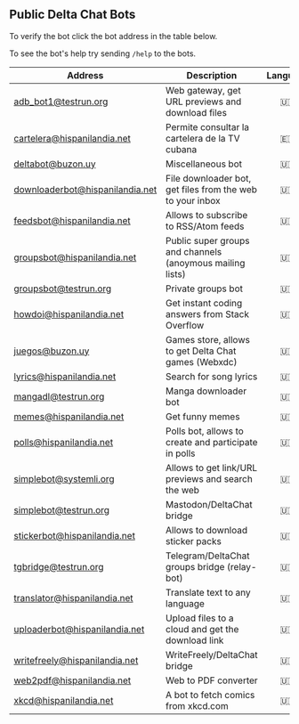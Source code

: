 ## Public Delta Chat Bots

To verify the bot click the bot address in the table below.

To see the bot's help try sending `/help` to the bots.

| Address                           | Description                                                 | Language | Availability | Administrator |
| ------------------------------    | ----------------------------------------------------------- | :------: | :----------: | ------------- |
| [adb_bot1@testrun.org]            | Web gateway, get URL previews and download files            | 🇺🇸       | full time    | [adbenitez]   |
| [cartelera@hispanilandia.net]     | Permite consultar la cartelera de la TV cubana              | 🇪🇸       | full time    | [adbenitez]   |
| [deltabot@buzon.uy]               | Miscellaneous bot                                           | 🇺🇸       | full time    | [adbenitez]   |
| [downloaderbot@hispanilandia.net] | File downloader bot, get files from the web to your inbox   | 🇺🇸       | full time    | [adbenitez]   |
| [feedsbot@hispanilandia.net]      | Allows to subscribe to RSS/Atom feeds                       | 🇺🇸       | full time    | [adbenitez]   |
| [groupsbot@hispanilandia.net]     | Public super groups and channels (anoymous mailing lists)   | 🇺🇸       | full time    | [adbenitez]   |
| [groupsbot@testrun.org]           | Private groups bot                                          | 🇺🇸       | full time    | [adbenitez]   |
| [howdoi@hispanilandia.net]        | Get instant coding answers from Stack Overflow              | 🇺🇸       | full time    | [adbenitez]   |
| [juegos@buzon.uy]                 | Games store, allows to get Delta Chat games (Webxdc)        | 🇺🇸       | full time    | [adbenitez]   |
| [lyrics@hispanilandia.net]        | Search for song lyrics                                      | 🇺🇸       | full time    | [adbenitez]   |
| [mangadl@testrun.org]             | Manga downloader bot                                        | 🇺🇸       | full time    | [adbenitez]   |
| [memes@hispanilandia.net]         | Get funny memes                                             | 🇺🇸       | full time    | [adbenitez]   |
| [polls@hispanilandia.net]         | Polls bot, allows to create and participate in polls        | 🇺🇸       | full time    | [adbenitez]   |
| [simplebot@systemli.org]          | Allows to get link/URL previews and search the web          | 🇺🇸       | full time    | [adbenitez]   |
| [simplebot@testrun.org]           | Mastodon/DeltaChat bridge                                   | 🇺🇸       | full time    | [adbenitez]   |
| [stickerbot@hispanilandia.net]    | Allows to download sticker packs                            | 🇺🇸       | full time    | [adbenitez]   |
| [tgbridge@testrun.org]            | Telegram/DeltaChat groups bridge (relay-bot)                | 🇺🇸       | full time    | [adbenitez]   |
| [translator@hispanilandia.net]    | Translate text to any language                              | 🇺🇸       | full time    | [adbenitez]   |
| [uploaderbot@hispanilandia.net]   | Upload files to a cloud and get the download link           | 🇺🇸       | full time    | [adbenitez]   |
| [writefreely@hispanilandia.net]   | WriteFreely/DeltaChat bridge                                | 🇺🇸       | full time    | [adbenitez]   |
| [web2pdf@hispanilandia.net]       | Web to PDF converter                                        | 🇺🇸       | full time    | [adbenitez]   |
| [xkcd@hispanilandia.net]          | A bot to fetch comics from xkcd.com                         | 🇺🇸       | full time    | [adbenitez]   |


[adbenitez]: mailto:adbenitez@nauta.cu

[adb_bot1@testrun.org]: OPENPGP4FPR:8D0025A5DDA22D50EB38A731DC8D7EB24BECDFEB#a=adb%5Fbot1%40testrun.org&n=www&i=N2ZpQ9wDKLq&s=lr1Z8T3TlOI
[cartelera@hispanilandia.net]: OPENPGP4FPR:D0E1D04F7CB4DF675FF40C16B8757470D98E7742#a=cartelera%40hispanilandia.net&n=Cartelera%20TV&i=bE_sYQa0JZD&s=eyf5eQIShJT
[deltabot@buzon.uy]: OPENPGP4FPR:C823D993CF37BF5D8C834F8F08505516CF8AB8C8#a=deltabot%40buzon.uy&n=Misc.%20Bot&i=YMorOP_2ppb&s=LX4bGaOhVu-
[feedsbot@hispanilandia.net]: OPENPGP4FPR:EDBCBD0131B2216D60F76FF46834D1E33169F00E#a=feedsbot%40hispanilandia.net&n=FeedsBot&i=7AYtkEyVmW8&s=1HWCvzIMM9M
[juegos@buzon.uy]: OPENPGP4FPR:23C3D34779D26212F8F881026C8A2274B6C11B81#a=juegos%40buzon.uy&n=GamesBot&i=aLZFIwsAVuU&s=6UtELfEWwCr
[howdoi@hispanilandia.net]: OPENPGP4FPR:118B1592A24183E6D1922F7C8A775F662D0B8DC4#a=howdoi%40hispanilandia.net&n=How%20do%20I%3F&i=JgugrCgP01u&s=7k9-7Z62Um7
[lyrics@hispanilandia.net]: OPENPGP4FPR:AAA362B3B891EDA4152DCF40D4A635364D5D9CA0#a=lyrics%40hispanilandia.net&n=LyricsBot&i=sM5oxC789zg&s=MyVVfdzw_cf
[memes@hispanilandia.net]: OPENPGP4FPR:2099C7D3744F3B62E0C11EE4CFED5478A92DA043#a=memes%40hispanilandia.net&n=Memes%20Bot&i=egz8nDAMV6q&s=oydmbu8ZV6j
[polls@hispanilandia.net]: OPENPGP4FPR:B47AB02369B0DC86C05E1F1825E7EB00BD917E8D#a=polls%40hispanilandia.net&n=PollsBot&i=4usXSVZ1y_q&s=s201RPZzEDW
[downloaderbot@hispanilandia.net]: OPENPGP4FPR:691D0D6C54B3EB3C7269DE06AFF7E6E40CA29CC6#a=downloaderbot%40hispanilandia.net&n=File%20Downloader&i=bKrjebiKATZ&s=rAhmRQERBa0
[uploaderbot@hispanilandia.net]: OPENPGP4FPR:9C9DA1499EDD478A80994B58C65D6348DFA09264#a=uploaderbot%40hispanilandia.net&n=File%20to%20Link&i=nB8AjS72u07&s=2WWEkH8MfBc
[simplebot@systemli.org]: OPENPGP4FPR:81B0247BFBB7E3BE20593EB0B0E0983481685179#a=simplebot%40systemli.org&n=www&i=d1JutH49hDH&s=F_Xd0SmbcXM
[simplebot@testrun.org]: OPENPGP4FPR:3CD6F460C18365C226A3115E5D5DCC2B68286A7A#a=simplebot%40testrun.org&n=MASTODON%20BRIDGE&i=vliFxNkyG5I&s=CEHn5i91saa
[translator@hispanilandia.net]: OPENPGP4FPR:F6948DDA3046531A190F26FBCBD3E8DC2F7924CB#a=translator%40hispanilandia.net&n=Translator%20Bot&i=wMuG5nircgB&s=Q4r26QE7prU
[writefreely@hispanilandia.net]: OPENPGP4FPR:B6F03DA7D8DF8EB6EE7E0D030A8E0B513E40D443#a=writefreely%40hispanilandia.net&n=WriteFreelyBot&i=r45fDGvqhcK&s=ZpEkv_FWyRl
[xkcd@hispanilandia.net]: OPENPGP4FPR:8CFCEA1E7CB8E914457D98E47AAD060AD1EBF992#a=xkcd%40hispanilandia.net&n=xkcd%20bot&i=pYj-Ex5wh-m&s=ktkqonTzmkK
[stickerbot@hispanilandia.net]: OPENPGP4FPR:505ABCB5FE466D5A74A0FD1A33B81CFE12CD0A8D#a=stickerbot%40hispanilandia.net&n=StickerBot&i=wM2bpwc2EzK&s=5YAwTNLcJhp
[web2pdf@hispanilandia.net]: OPENPGP4FPR:90F3B4441063F3C770FCD8FEE218583044B7032D#a=web2pdf%40hispanilandia.net&n=web2pdf&i=iX-CDo5AitT&s=NorJEYpieER
[downloaderbot@hispanilandia.net]: OPENPGP4FPR:83D90328467A9216D3244B5AA23F544DFED077E9#a=downloaderbot%40hispanilandia.net&n=File%20Downloader&i=v-cJnR80WCy&s=q6LqhqGfLR6
[groupsbot@hispanilandia.net]: OPENPGP4FPR:6185B0FC60681A7F06A31735070D21CEEB40B859#a=groupsbot%40hispanilandia.net&n=SuperGroupsBot&i=e_XiPctpNVS&s=1NRdaNor1Rc
[groupsbot@testrun.org]: OPENPGP4FPR:6FE1642916908F1AC9CC7557CC99CF5DDB92043C#a=groupsbot%40testrun.org&n=GroupsBot&i=AptcQCUYP3X&s=j6C75z6IKU8
[mangadl@testrun.org]: OPENPGP4FPR:8904D68A0B560EEEA20A06031BA3B5859361097B#a=mangadl%40testrun.org&n=MangaDownloader&i=fLXeIm7l2pP&s=Kpn1KG4fWiS
[tgbridge@testrun.org]: OPENPGP4FPR:05B5EF4667BF45AF8E437415DF14FC5F0C721EA8#a=tgbridge%40testrun.org&n=Telegram%20Bridge&i=68W2tEfJHrA&s=2wYVxvks-0M
